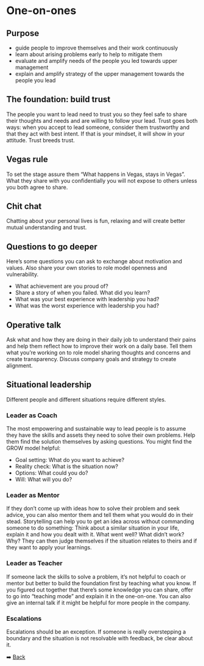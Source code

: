 # One-on-ones

## Purpose
* guide people to improve themselves and their work continuously
* learn about arising problems early to help to mitigate them
* evaluate and amplify needs of the people you led towards upper management
* explain and amplify strategy of the upper management towards the people you lead

## The foundation: build trust
The people you want to lead need to trust you so they feel safe to share their thoughts and needs and are willing to follow your lead.
Trust goes both ways: when you accept to lead someone, consider them trustworthy and that they act with best intent. If that is your mindset, it will show in your attitude. Trust breeds trust.

## Vegas rule
To set the stage assure them “What happens in Vegas, stays in Vegas”. What they share with you confidentially you will not expose to others unless you both agree to share.

## Chit chat
Chatting about your personal lives is fun, relaxing and will create better mutual understanding and trust.

## Questions to go deeper
Here’s some questions you can ask to exchange about motivation and values. Also share your own stories to role model openness and vulnerability.
* What achievement are you proud of?
* Share a story of when you failed. What did you learn?
* What was your best experience with leadership you had?
* What was the worst experience with leadership you had?

## Operative talk
Ask what and how they are doing in their daily job to understand their pains and help them reflect how to improve their work on a daily base.
Tell them what you’re working on to role model sharing thoughts and concerns and create transparency.
Discuss company goals and strategy to create alignment.

## Situational leadership
Different people and different situations require different styles.

### Leader as Coach
The most empowering and sustainable way to lead people is to assume they have the skills and assets they need to solve their own problems. Help them find the solution themselves by asking questions.
You might find the GROW model helpful:
* Goal setting: What do you want to achieve?
* Reality check: What is the situation now?
* Options: What could you do?
* Will: What will you do?

### Leader as Mentor
If they don’t come up with ideas how to solve their problem and seek advice, you can also mentor them and tell them what you would do in their stead.
Storytelling can help you to get an idea across without commanding someone to do something:
Think about a similar situation in your life, explain it and how you dealt with it. What went well? What didn’t work? Why?
They can then judge themselves if the situation relates to theirs and if they want to apply your learnings.

### Leader as Teacher
If someone lack the skills to solve a problem, it’s not helpful to coach or mentor but better to build the foundation first by teaching what you know. If you figured out together that there’s some knowledge you can share, offer to go into “teaching mode” and explain it in the one-on-one. You can also give an internal talk if it might be helpful for more people in the company.

### Escalations
Escalations should be an exception. If someone is really overstepping a boundary and the situation is not resolvable with feedback, be clear about it.

➡️ [Back](/blog)
